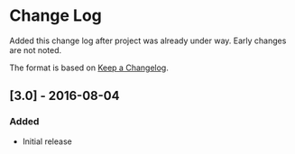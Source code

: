 # Change Log
Added this change log after project was already under way.  Early changes are not noted.

The format is based on [Keep a Changelog](http://keepachangelog.com/).

## [3.0] - 2016-08-04
### Added
- Initial release

